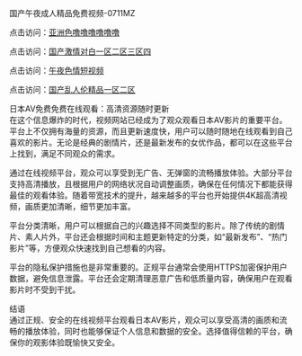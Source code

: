 国产午夜成人精品免费视频-0711MZ

点击访问：<a href="https://heiliao2dmwwy.pages.dev">亚洲色噜噜噜噜噜噜</a>

点击访问：<a href="https://heiliaowzu4ur.pages.dev">国产激情对白一区二区三区四</a>

点击访问：<a href="https://heiliaowt0d7p.pages.dev">午夜色情短视频</a>

点击访问：<a href="https://heiliaoow5kzm.pages.dev">国产乱人伦精品一区二区</a>

日本AV免费免费在线观看：高清资源随时更新  
在这个信息爆炸的时代，视频网站已经成为了观众观看日本AV影片的重要平台。平台上不仅拥有海量的资源，而且更新速度快，用户可以随时随地在线观看到自己喜欢的影片。无论是经典的剧情片，还是最新发布的女优作品，都可以在这些平台上找到，满足不同观众的需求。

通过在线视频平台，观众可以享受到无广告、无弹窗的流畅播放体验。大部分平台支持高清播放，且根据用户的网络状况自动调整画质，确保在任何情况下都能获得最佳的观看体验。随着带宽技术的提升，越来越多的平台也开始提供4K超高清视频，画质更加清晰，细节更加丰富。

平台分类清晰，用户可以根据自己的兴趣选择不同类型的影片。除了传统的剧情片、素人片外，平台还会根据时间和主题更新特定的分类，如“最新发布”、“热门影片”等，方便观众快速找到自己想看的内容。

平台的隐私保护措施也是非常重要的。正规平台通常会使用HTTPS加密保护用户数据，避免信息泄露。平台还会定期清理恶意广告和低质量内容，确保用户在观看影片时不受到干扰。

结语  
通过正规、安全的在线视频平台观看日本AV影片，观众可以享受高清的画质和流畅的播放体验，同时也能够保证个人信息和数据的安全。选择值得信赖的平台，确保你的观影体验既愉快又安全。

<span style="display:none;">[Canonical link](https://github.com/error40466/yaaa05 )</span>


